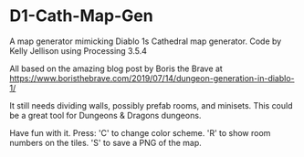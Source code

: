 # D1-Cath-Map-Gen
A map generator mimicking Diablo 1s Cathedral map generator.
Code by Kelly Jellison using Processing 3.5.4


All based on the amazing blog post by Boris the Brave at
https://www.boristhebrave.com/2019/07/14/dungeon-generation-in-diablo-1/

It still needs dividing walls, possibly prefab rooms, and minisets.
This could be a great tool for Dungeons & Dragons dungeons.

Have fun with it.
Press:
  'C' to change color scheme.
  'R' to show room numbers on the tiles.
  'S' to save a PNG of the map.
